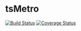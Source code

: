 # tsMetro

[![Build Status](https://travis-ci.org/jiep/tsMetro.svg?branch)](https://travis-ci.org/jiep/tsMetro) [![Coverage Status](https://coveralls.io/repos/github/jiep/tsMetro/badge.svg?branch=dev)](https://coveralls.io/github/jiep/tsMetro?branch=dev)
